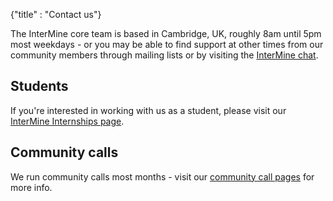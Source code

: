 {"title" : "Contact us"}

The InterMine core team is based in Cambridge, UK, roughly 8am until 5pm most weekdays - or you may be able to find support at other times from our community members through mailing lists or by visiting the [InterMine chat](http://chat.intermine.org).

## Students

If you're interested in working with us as a student, please visit our [InterMine Internships page](http://intermine.org/internships/).

## Community calls

We run community calls most months - visit our [community call pages](/community-calls) for more info. 
